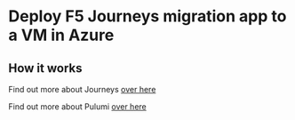 # Deploy F5 Journeys migration app to a VM in Azure

## How it works

Find out more about Journeys [over here](https://github.com/f5devcentral/f5-journeys)

Find out more about Pulumi [over here](https://www.pulumi.com/)


